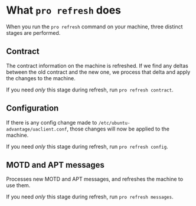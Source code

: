 # What `pro refresh` does

When you run the `pro refresh` command on your machine, three distinct stages
are performed.

## Contract

The contract information on the machine is refreshed. If we find any deltas
between the old contract and the new one, we process that delta and apply the
changes to the machine.

If you need *only* this stage during refresh, run `pro refresh contract`.

## Configuration

If there is any config change made to `/etc/ubuntu-advantage/uaclient.conf`,
those changes will now be applied to the machine.

If you need *only* this stage during refresh, run `pro refresh config`.

## MOTD and APT messages

Processes new MOTD and APT messages, and refreshes the machine to use them.

If you need *only* this stage during refresh, run `pro refresh messages`.
